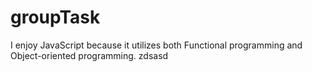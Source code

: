 # groupTask

I enjoy JavaScript because it utilizes both Functional programming and Object-oriented programming.
zdsasd
